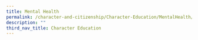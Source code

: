 ```yaml
---
title: Mental Health
permalink: /character-and-citizenship/Character-Education/MentalHealth/permalink/
description: ""
third_nav_title: Character Education
---
```

